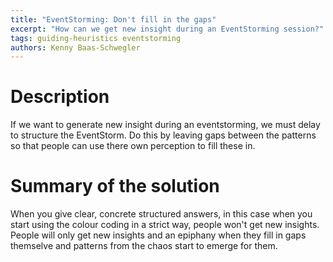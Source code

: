 ```yaml
---
title: "EventStorming: Don't fill in the gaps"
excerpt: "How can we get new insight during an EventStorming session?"
tags: guiding-heuristics eventstorming
authors: Kenny Baas-Schwegler
---
```


# Description

If we want to generate new insight during an eventstorming, we must delay to structure the EventStorm. Do this by leaving gaps between the patterns so that people can use there own perception to fill these in.

# Summary of the solution

When you give clear, concrete structured answers, in this case when you start using the colour coding in a strict way, people won't get new insights. People will only get new insights and an epiphany when they fill in gaps themselve and patterns from the chaos start to emerge for them.